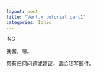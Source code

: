 ```yaml
---
layout: post
title: "Vert.x tutorial part1"
categories: Ionic
---
```


ING

就酱，嗯。

您有任何问题或建议，请给我写[邮件](mailto:yinwer81@gmail.com)。
